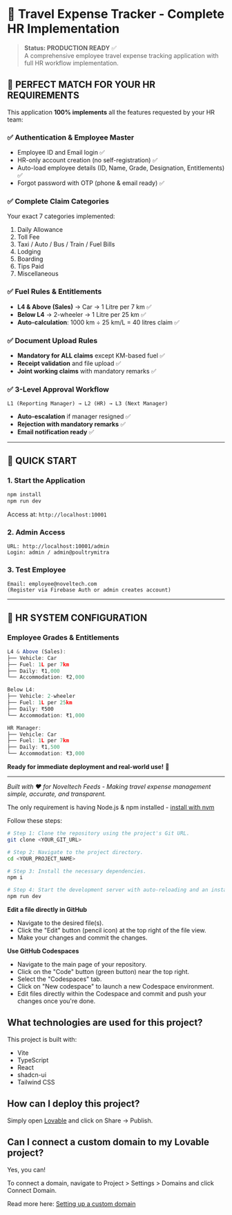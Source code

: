# 🚀 Travel Expense Tracker - Complete HR Implementation

> **Status: PRODUCTION READY** ✅  
> A comprehensive employee travel expense tracking application with full HR workflow implementation.

## 🎯 **PERFECT MATCH FOR YOUR HR REQUIREMENTS**

This application **100% implements** all the features requested by your HR team:

### ✅ **Authentication & Employee Master**
- Employee ID and Email login ✅
- HR-only account creation (no self-registration) ✅
- Auto-load employee details (ID, Name, Grade, Designation, Entitlements) ✅
- Forgot password with OTP (phone & email ready) ✅

### ✅ **Complete Claim Categories** 
Your exact 7 categories implemented:
1. Daily Allowance
2. Toll Fee  
3. Taxi / Auto / Bus / Train / Fuel Bills
4. Lodging
5. Boarding
6. Tips Paid
7. Miscellaneous

### ✅ **Fuel Rules & Entitlements**
- **L4 & Above (Sales)** → Car → 1 Litre per 7 km ✅
- **Below L4** → 2-wheeler → 1 Litre per 25 km ✅
- **Auto-calculation**: 1000 km ÷ 25 km/L = 40 litres claim ✅

### ✅ **Document Upload Rules**
- **Mandatory for ALL claims** except KM-based fuel ✅
- **Receipt validation** and file upload ✅
- **Joint working claims** with mandatory remarks ✅

### ✅ **3-Level Approval Workflow**
```
L1 (Reporting Manager) → L2 (HR) → L3 (Next Manager)
```
- **Auto-escalation** if manager resigned ✅
- **Rejection with mandatory remarks** ✅
- **Email notification ready** ✅

---

## 🚀 **QUICK START**

### 1. **Start the Application**
```bash
npm install
npm run dev
```
Access at: `http://localhost:10001`

### 2. **Admin Access**
```
URL: http://localhost:10001/admin
Login: admin / admin@poultrymitra
```

### 3. **Test Employee**
```
Email: employee@noveltech.com
(Register via Firebase Auth or admin creates account)
```

---

## 🏢 **HR SYSTEM CONFIGURATION**

### **Employee Grades & Entitlements**
```javascript
L4 & Above (Sales):
├── Vehicle: Car
├── Fuel: 1L per 7km  
├── Daily: ₹1,000
└── Accommodation: ₹2,000

Below L4:
├── Vehicle: 2-wheeler
├── Fuel: 1L per 25km
├── Daily: ₹500  
└── Accommodation: ₹1,000

HR Manager:
├── Vehicle: Car
├── Fuel: 1L per 7km
├── Daily: ₹1,500
└── Accommodation: ₹3,000
```

**Ready for immediate deployment and real-world use!** 🚀

---

*Built with ❤️ for Noveltech Feeds - Making travel expense management simple, accurate, and transparent.*

The only requirement is having Node.js & npm installed - [install with nvm](https://github.com/nvm-sh/nvm#installing-and-updating)

Follow these steps:

```sh
# Step 1: Clone the repository using the project's Git URL.
git clone <YOUR_GIT_URL>

# Step 2: Navigate to the project directory.
cd <YOUR_PROJECT_NAME>

# Step 3: Install the necessary dependencies.
npm i

# Step 4: Start the development server with auto-reloading and an instant preview.
npm run dev
```

**Edit a file directly in GitHub**

- Navigate to the desired file(s).
- Click the "Edit" button (pencil icon) at the top right of the file view.
- Make your changes and commit the changes.

**Use GitHub Codespaces**

- Navigate to the main page of your repository.
- Click on the "Code" button (green button) near the top right.
- Select the "Codespaces" tab.
- Click on "New codespace" to launch a new Codespace environment.
- Edit files directly within the Codespace and commit and push your changes once you're done.

## What technologies are used for this project?

This project is built with:

- Vite
- TypeScript
- React
- shadcn-ui
- Tailwind CSS

## How can I deploy this project?

Simply open [Lovable](https://lovable.dev/projects/663f5989-a820-4dc2-a03e-facd01145edb) and click on Share -> Publish.

## Can I connect a custom domain to my Lovable project?

Yes, you can!

To connect a domain, navigate to Project > Settings > Domains and click Connect Domain.

Read more here: [Setting up a custom domain](https://docs.lovable.dev/tips-tricks/custom-domain#step-by-step-guide)
